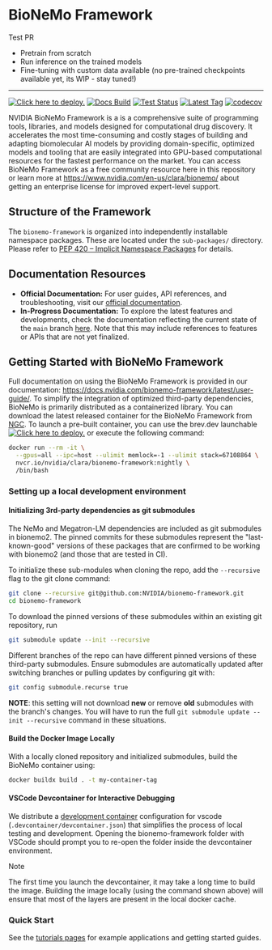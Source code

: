 # BioNeMo Framework
Test PR
- Pretrain from scratch
- Run inference on the trained models
- Fine-tuning with custom data available (no pre-trained checkpoints available yet, its WIP - stay tuned!)
****************************************************************************************************************************************************

[![Click here to deploy.](https://uohmivykqgnnbiouffke.supabase.co/storage/v1/object/public/landingpage/brevdeploynavy.svg)](https://console.brev.dev/launchable/deploy/now?launchableID=env-2pPDA4sJyTuFf3KsCv5KWRbuVlU)
[![Docs Build](https://img.shields.io/github/actions/workflow/status/NVIDIA/bionemo-framework/pages/pages-build-deployment?label=docs-build)](https://nvidia.github.io/bionemo-framework)
[![Test Status](https://github.com/NVIDIA/bionemo-framework/actions/workflows/unit-tests.yml/badge.svg)](https://github.com/NVIDIA/bionemo-framework/actions/workflows/unit-tests.yml)
[![Latest Tag](https://img.shields.io/github/v/tag/NVIDIA/bionemo-framework?label=latest-version)](https://catalog.ngc.nvidia.com/orgs/nvidia/teams/clara/containers/bionemo-framework/tags)
[![codecov](https://codecov.io/gh/NVIDIA/bionemo-framework/branch/main/graph/badge.svg?token=XqhegdZRqB)](https://codecov.io/gh/NVIDIA/bionemo-framework)

NVIDIA BioNeMo Framework is a is a comprehensive suite of programming tools, libraries, and models designed for computational drug discovery.
It accelerates the most time-consuming and costly stages of building and adapting biomolecular AI models by providing
domain-specific, optimized models and tooling that are easily integrated into GPU-based computational resources for the
fastest performance on the market. You can access BioNeMo Framework as a free community resource here in this repository
or learn more at <https://www.nvidia.com/en-us/clara/bionemo/> about getting an enterprise license for improved
expert-level support.

## Structure of the Framework

The `bionemo-framework` is organized into independently installable namespace packages. These are located under the
`sub-packages/` directory. Please refer to [PEP 420 – Implicit Namespace Packages](https://peps.python.org/pep-0420/)
for details.


## Documentation Resources

- **Official Documentation:** For user guides, API references, and troubleshooting, visit our [official documentation](https://docs.nvidia.com/bionemo-framework/latest/).
- **In-Progress Documentation:** To explore the latest features and developments, check the documentation reflecting the current state of the `main` branch [here](https://nvidia.github.io/bionemo-framework/). Note that this may include references to features or APIs that are not yet finalized.

## Getting Started with BioNeMo Framework

Full documentation on using the BioNeMo Framework is provided in our documentation:
<https://docs.nvidia.com/bionemo-framework/latest/user-guide/>. To simplify the integration of optimized third-party dependencies, BioNeMo is primarily distributed as a containerized library. You can download the latest released container for the BioNeMo Framework from
[NGC](https://catalog.ngc.nvidia.com/orgs/nvidia/teams/clara/containers/bionemo-framework). To launch a pre-built container, you can use the brev.dev launchable [![ Click here to deploy.](https://uohmivykqgnnbiouffke.supabase.co/storage/v1/object/public/landingpage/brevdeploynavy.svg)](https://console.brev.dev/launchable/deploy/now?launchableID=env-2pPDA4sJyTuFf3KsCv5KWRbuVlU) or execute the following command:

```bash
docker run --rm -it \
  --gpus=all --ipc=host --ulimit memlock=-1 --ulimit stack=67108864 \
  nvcr.io/nvidia/clara/bionemo-framework:nightly \
  /bin/bash
```

### Setting up a local development environment

#### Initializing 3rd-party dependencies as git submodules

The NeMo and Megatron-LM dependencies are included as git submodules in bionemo2. The pinned commits for these submodules represent the "last-known-good" versions of these packages
that are confirmed to be working with bionemo2 (and those that are tested in CI).

To initialize these sub-modules when cloning the repo, add the `--recursive` flag to the git clone command:

```bash
git clone --recursive git@github.com:NVIDIA/bionemo-framework.git
cd bionemo-framework
```

To download the pinned versions of these submodules within an existing git repository, run

```bash
git submodule update --init --recursive
```

Different branches of the repo can have different pinned versions of these third-party submodules. Ensure submodules are automatically updated after switching branches or pulling updates by configuring git with:


```bash
git config submodule.recurse true
```

**NOTE**: this setting will not download **new** or remove **old** submodules with the branch's changes.
You will have to run the full `git submodule update --init --recursive` command in these situations.

#### Build the Docker Image Locally


With a locally cloned repository and initialized submodules, build the BioNeMo container using:

```bash
docker buildx build . -t my-container-tag
```


#### VSCode Devcontainer for Interactive Debugging

We distribute a [development container](https://devcontainers.github.io/) configuration for vscode
(`.devcontainer/devcontainer.json`) that simplifies the process of local testing and development. Opening the
bionemo-framework folder with VSCode should prompt you to re-open the folder inside the devcontainer environment.

> [!NOTE]
> The first time you launch the devcontainer, it may take a long time to build the image. Building the image locally
> (using the command shown above) will ensure that most of the layers are present in the local docker cache.

### Quick Start

See the [tutorials pages](https://docs.nvidia.com/bionemo-framework/latest/user-guide/examples/bionemo-esm2/pretrain/)
for example applications and getting started guides.
